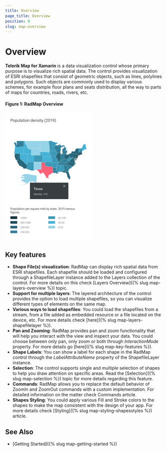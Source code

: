 ```yaml
---
title: Overview
page_title: Overview
position: 0
slug: map-overview
---
```


# Overview

**Telerik Map for Xamarin** is a data visualization control whose primary purpose is to visualize rich spatial data. The control provides visualization of ESRI shapefiles that consist of geometric objects, such as lines, polylines and polygons. Such objects are commonly used to display various schemes, for example floor plans and seats distribution, all the way to parts of maps for countries, roads, rivers, etc.

#### Figure 1: RadMap Overview

![Map Overview](images/map_overview.png)

## Key features

* **Shape File(s) visualization**: RadMap can display rich spatial data from ESRI shapefiles. Each shapefile should be loaded and configured through a ShapefileLayer instance added to the Layers collection of the control. For more details on this check [Layers Overview]({% slug map-layers-overview %}) topic.
* **Support for multiple layers**: The layered architecture of the control provides the option to load multiple shapefiles, so you can visualize different types of elements on the same map.
* **Various ways to load shapefiles**: You could load the shapefiles from a stream, from a file added as embedded resource or a file located on the device, etc. For more details check [here]({% slug map-layers-shapefilelayer %}).
* **Pan and Zooming**: RadMap provides pan and zoom functionality that will help you interact with the view and inspect your data. You could choose between only pan, only zoom or both through *InteractionMode* property. For more details go [here]({% slug map-key-features %}).
* **Shape Labels**: You can show a label for each shape in the RadMap control through the *LabelAttributeName* property of the ShapefileLayer instance.
* **Selection**: The control supports single and multiple selection of shapes to help you draw attention on specific areas. Read the [Selection]({% slug map-selection %}) topic for more details regarding this feature.
* **Commands**: RadMap allows you to replace the default behavior of ZoomIn and ZoomOut commands with a custom implementation. For detailed information on the matter check Commands article. 
* **Shapes Styling**: You could apply various Fill and Stroke colors to the shapes to make the map consistent with the design of your app. For more details check [Styling]({% slug map-styling-shapesstyles %}) article. 


## See Also

- [Getting Started]({% slug map-getting-started %})
